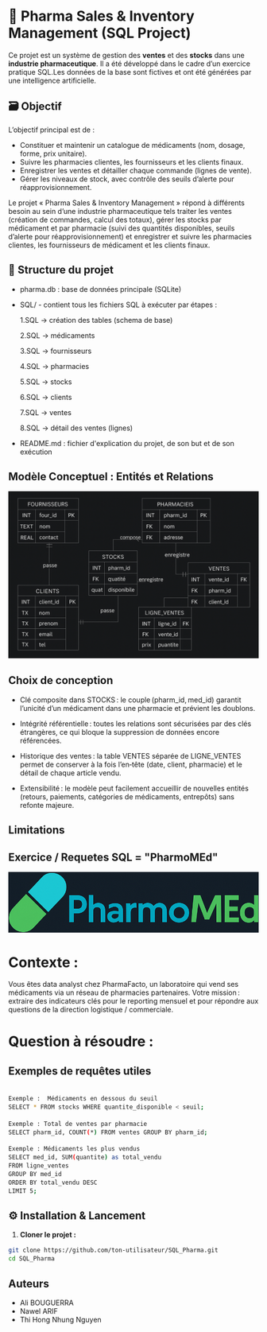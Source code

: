 # 💊 Pharma Sales & Inventory Management (SQL Project)

Ce projet est un système de gestion des **ventes** et des **stocks** dans une **industrie pharmaceutique**. Il a été développé dans le cadre d’un exercice pratique SQL.Les données de la base sont fictives et ont été générées par une intelligence artificielle.

## 🗃️ Objectif

L’objectif principal est de :
- Constituer et maintenir un catalogue de médicaments (nom, dosage, forme, prix unitaire).
- Suivre les pharmacies clientes, les fournisseurs et les clients finaux.
- Enregistrer les ventes et détailler chaque commande (lignes de vente).
- Gérer les niveaux de stock, avec contrôle des seuils d’alerte pour réapprovisionnement.

Le projet « Pharma Sales & Inventory Management » répond à différents besoin au sein d’une industrie pharmaceutique tels traiter les ventes (création de commandes, calcul des totaux), gérer les stocks par médicament et par pharmacie (suivi des quantités disponibles, seuils d’alerte pour réapprovisionnement) et enregistrer et suivre les pharmacies clientes, les fournisseurs de médicament et les clients finaux.

## 📁 Structure du projet

- pharma.db : base de données principale (SQLite)

- SQL/ - contient tous les fichiers SQL à exécuter par étapes :

  1.SQL → création des tables (schema de base)

  2.SQL → médicaments

  3.SQL → fournisseurs

  4.SQL → pharmacies

  5.SQL → stocks
  
  6.SQL → clients

  7.SQL → ventes

  8.SQL → détail des ventes (lignes)

- README.md : fichier d'explication du projet, de son but et de son exécution

## Modèle Conceptuel : Entités et Relations

![](D-E-R.png)

## Choix de conception

- Clé composite dans STOCKS : le couple (pharm_id, med_id) garantit l’unicité d’un médicament dans une pharmacie et prévient les doublons.

- Intégrité référentielle : toutes les relations sont sécurisées par des clés étrangères, ce qui bloque la suppression de données encore référencées.

- Historique des ventes : la table VENTES séparée de LIGNE_VENTES permet de conserver à la fois l’en‑tête (date, client, pharmacie) et le détail de chaque article vendu.

- Extensibilité : le modèle peut facilement accueillir de nouvelles entités (retours, paiements, catégories de médicaments, entrepôts) sans refonte majeure.

## Limitations



## Exercice / Requetes SQL = "PharmoMEd"

![](PharmoMEd.png)


# Contexte : 
Vous êtes data analyst chez PharmaFacto, un laboratoire qui vend ses médicaments via un réseau de pharmacies partenaires.
Votre mission : extraire des indicateurs clés pour le reporting mensuel et pour répondre aux questions de la direction logistique / commerciale.

# Question à résoudre : 




## Exemples de requêtes utiles

```bash

Exemple :  Médicaments en dessous du seuil
SELECT * FROM stocks WHERE quantite_disponible < seuil;

Exemple : Total de ventes par pharmacie
SELECT pharm_id, COUNT(*) FROM ventes GROUP BY pharm_id;

Exemple : Médicaments les plus vendus
SELECT med_id, SUM(quantite) as total_vendu
FROM ligne_ventes
GROUP BY med_id
ORDER BY total_vendu DESC
LIMIT 5;

```

## ⚙️ Installation & Lancement

1. **Cloner le projet :**

```bash
git clone https://github.com/ton-utilisateur/SQL_Pharma.git
cd SQL_Pharma
```

## Auteurs

- Ali BOUGUERRA
- Nawel ARIF
- Thi Hong Nhung Nguyen 








